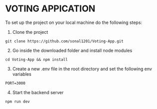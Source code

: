 # VOTING APPICATION

To set up the project on your local machine do the following steps:

1. Clone the project

```
git clone https://github.com/sonal1201/Voting-App.git
```

2. Go inside the downloaded folder and install node modules

```
cd Voting-App && npm install
```

3. Create a new .env file in the root directory and set the following env variables

```
PORT=3000
```

4. Start the backend server

```
npm run dev
```
